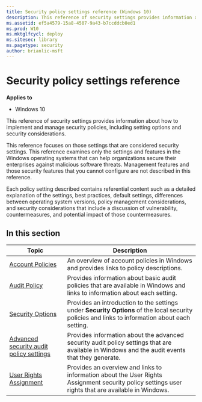 ```yaml
---
title: Security policy settings reference (Windows 10)
description: This reference of security settings provides information about how to implement and manage security policies, including setting options and security considerations.
ms.assetid: ef5a4579-15a8-4507-9a43-b7ccddcb0ed1
ms.prod: W10
ms.mktglfcycl: deploy
ms.sitesec: library
ms.pagetype: security
author: brianlic-msft
---
```


# Security policy settings reference

**Applies to**
-   Windows 10

This reference of security settings provides information about how to implement and manage security policies, including setting options and security considerations.

This reference focuses on those settings that are considered security settings. This reference examines only the settings and features in the Windows operating systems that can help organizations secure their enterprises against malicious software threats. Management features and those security features that you cannot configure are not described in this reference.

Each policy setting described contains referential content such as a detailed explanation of the settings, best practices, default settings, differences between operating system versions, policy management considerations, and security considerations that include a discussion of vulnerability, countermeasures, and potential impact of those countermeasures.

## In this section

| Topic | Description |
| - | - |
| [Account Policies](account-policies.md) | An overview of account policies in Windows and provides links to policy descriptions.| 
| [Audit Policy](audit-policy.md) | Provides information about basic audit policies that are available in Windows and links to information about each setting.| 
| [Security Options](security-options.md) | Provides an introduction to the settings under **Security Options** of the local security policies and links to information about each setting.| 
| [Advanced security audit policy settings](secpol-advanced-security-audit-policy-settings.md) | Provides information about the advanced security audit policy settings that are available in Windows and the audit events that they generate.| 
| [User Rights Assignment](user-rights-assignment.md) | Provides an overview and links to information about the User Rights Assignment security policy settings user rights that are available in Windows.  |
 
 
